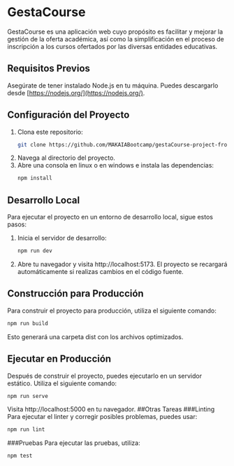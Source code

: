 # GestaCourse
GestaCourse es una aplicación web cuyo propósito es facilitar y mejorar la gestión de la oferta académica, así como la simplificación en el proceso de inscripción a los cursos ofertados por las diversas entidades educativas.
## Requisitos Previos
Asegúrate de tener instalado Node.js en tu máquina. Puedes descargarlo desde [https://nodejs.org/](https://nodejs.org/).
## Configuración del Proyecto
1. Clona este repositorio:
   ```bash
   git clone https://github.com/MAKAIABootcamp/gestaCourse-project-frontend-6.git
   ```
2. Navega al directorio del proyecto.
3. Abre una consola en linux o en windows e instala las dependencias:
   ```bash
   npm install
   ```
## Desarrollo Local
Para ejecutar el proyecto en un entorno de desarrollo local, sigue estos pasos:
1. Inicia el servidor de desarrollo:
   ```bash
   npm run dev
   ```
2. Abre tu navegador y visita http://localhost:5173. El proyecto se recargará automáticamente si realizas cambios en el código fuente.
## Construcción para Producción
Para construir el proyecto para producción, utiliza el siguiente comando:
   ```bash
   npm run build
   ```
Esto generará una carpeta dist con los archivos optimizados.
## Ejecutar en Producción
Después de construir el proyecto, puedes ejecutarlo en un servidor estático. Utiliza el siguiente comando:
   ```bash
   npm run serve
   ```
Visita http://localhost:5000 en tu navegador.
##Otras Tareas
###Linting
Para ejecutar el linter y corregir posibles problemas, puedes usar:
   ```bash
   npm run lint
   ```
###Pruebas
Para ejecutar las pruebas, utiliza:
   ```bash
   npm test
   ```
